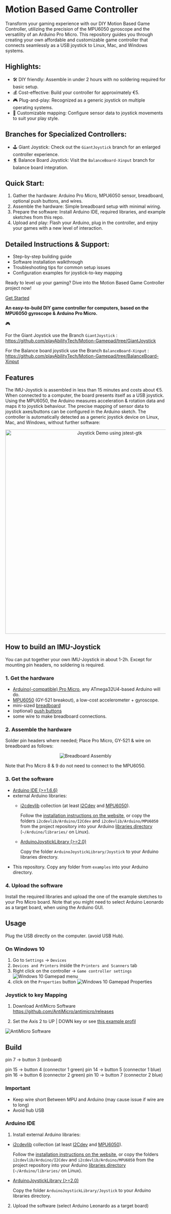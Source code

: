 # Motion Based Game Controller

Transform your gaming experience with our DIY Motion Based Game Controller, utilizing the precision of the MPU6050 gyroscope and the versatility of an Arduino Pro Micro. This repository guides you through creating your own affordable and customizable game controller that connects seamlessly as a USB joystick to Linux, Mac, and Windows systems.

## Highlights:
- 🛠️ DIY friendly: Assemble in under 2 hours with no soldering required for basic setup.
- 💰 Cost-effective: Build your controller for approximately €5.
- 🎮 Plug-and-play: Recognized as a generic joystick on multiple operating systems.
- 🔄 Customizable mapping: Configure sensor data to joystick movements to suit your play style.

## Branches for Specialized Controllers:
- 🕹️ Giant Joystick: Check out the `GiantJoystick` branch for an enlarged controller experience.
- 🏄 Balance Board Joystick: Visit the `BalanceBoard-Xinput` branch for balance board integration.

## Quick Start:
1. Gather the hardware: Arduino Pro Micro, MPU6050 sensor, breadboard, optional push buttons, and wires.
2. Assemble the hardware: Simple breadboard setup with minimal wiring.
3. Prepare the software: Install Arduino IDE, required libraries, and example sketches from this repo.
4. Upload and play: Flash your Arduino, plug in the controller, and enjoy your games with a new level of interaction.

## Detailed Instructions & Support:
- Step-by-step building guide
- Software installation walkthrough
- Troubleshooting tips for common setup issues
- Configuration examples for joystick-to-key mapping

Ready to level up your gaming? Dive into the Motion Based Game Controller project now!

[Get Started](https://github.com/playAbilityTech/Motion-Gamepad)


**An easy-to-build DIY game controller for computers, based on the MPU6050 gyroscope & Arduino Pro Micro.** 

:video_game:

For the Giant Joystick use the Branch `GiantJoystick` : https://github.com/playAbilityTech/Motion-Gamepad/tree/GiantJoystick

For the Balance board joystick use the Branch `BalanceBoard-Xinput` : https://github.com/playAbilityTech/Motion-Gamepad/tree/BalanceBoard-Xinput
## Features

The IMU-Joystick is assembled in less than 15 minutes and costs about €5.
When connected to a computer, the board presents itself as a USB joystick. Using the MPU6050, the Arduino measures acceleration & rotation data and maps it to joystick behaviour. The precise mapping of sensor data to joystick axes/buttons can be configured in the Arduino sketch. The controller is automatically detected as a generic joystick device on Linux, Mac, and Windows, without further software:

<p align="center">
  <img src="https://github.com/SimonMaier/MarioKartHelmet/blob/master/examples/demo1-jstest.gif" width="640" title="Joystick Demo using jstest-gtk" />
</p>


## How to build an IMU-Joystick

You can put together your own IMU-Joystick in about 1-2h. Except for mounting pin headers, no soldering is required.

### 1. Get the hardware
  - [Arduino(-compatible) Pro Micro](https://www.aliexpress.com/item/New-Pro-Micro-for-arduino-ATmega32U4-5V-16MHz-Module-with-2-row-pin-header-For-Leonardo/32773740303.html), any ATmega32U4-based Arduino will do.
  - [MPU6050](https://www.aliexpress.com/item/versandkostenfrei-gy-521-mpu-6050-mpu6050-modul-3-achse-analog-Gyro-Sensoren-beschleunigungsmesser-modul/32315092057.html) (GY-521 breakout), a low-cost accelerometer + gyroscope.
  - mini-sized [breadboard](https://www.aliexpress.com/item/Mini-Breadboard-Protoboard-DIY-Kit-Universal-Transparent-Solderless-SYB-170-Breadboard-170Tie-points-Prototype-Boards-35X47MM/32717999019.html)
  - (optional) [push buttons](https://www.aliexpress.com/item/100pcs-6-6-5mm-4pin-Quality-Mini-Micro-Momentary-Tactile-Push-Button-Switch/32753141267.html)
  - some wire to make breadboard connections.


### 2. Assemble the hardware
Solder pin headers where needed; Place Pro Micro, GY-521 & wire on breadboard as follows:
<p align="center">
  <img src="https://github.com/SimonMaier/MarioKartHelmet/blob/master/schematics/IMU-Joystick_bb.png" title="Breadboard Assembly" />
</p>
Note that Pro Micro 8 & 9 do not need to connect to the MPU6050.

### 3. Get the software
- [Arduino IDE (>=1.6.6)](https://www.arduino.cc/en/main/software)
- external Arduino libraries:
  - [i2cdevlib](https://github.com/jrowberg/i2cdevlib)
    collection (at least [I2Cdev](https://github.com/jrowberg/i2cdevlib/tree/master/Arduino/I2Cdev) and [MPU6050](https://github.com/jrowberg/i2cdevlib/tree/master/Arduino/MPU6050)).
    
    Follow the [installation instructions on the website](https://www.i2cdevlib.com/usage), or copy the folders `i2cdevlib/Arduino/I2Cdev` and `i2cdevlib/Arduino/MPU6050` from the project repository into your Arduino [libraries directory](https://www.arduino.cc/en/hacking/libraries) (`~/Arduino/libraries/` on Linux).
  - [ArduinoJoystickLibrary (>=2.0)](https://github.com/MHeironimus/ArduinoJoystickLibrary)
  
    Copy the folder `ArduinoJoystickLibrary/Joystick` to your Arduino libraries directory.
- This repository. Copy any folder from `examples` into your Arduino directory.
    
### 4. Upload the software

Install the required libraries and upload the one of the example sketches to your Pro Micro board. Note that you might need to select Arduino Leonardo as a target board, when using the Arduino GUI.

## Usage
Plug the USB directly on the computer. (avoid USB Hub).

### On Windows 10
1. Go to  `Settings` -> `Devices`
2. `Devices and Printers` inside the `Printers and Scanners` tab
3. Right click on the controller -> `Game controller settings`
![Windows 10 Gamepad menu](assets/gampadmenu.png)
4. click on the `Properties` button
![Windows 10 Gamepad Properties](assets/gamepadsettings.png)

### Joystick to key Mapping
1. Download AntiMicro Software
https://github.com/AntiMicro/antimicro/releases

2. Set the Axis 2 to UP | DOWN key
or see [this example profil](assets/joystick2updown.joystick.amgp)

![AntiMicro Software](assets/antimicro.png)

## Build

pin 7 -> button 3 (onboard)

pin 15 -> button 4 (connector 1 green)
pin 14 -> button 5 (connector 1 blue)
pin 16 -> button 6 (connector 2 green)
pin 10 -> button 7 (connector 2 blue)

### Important
- Keep wire short Between MPU and Arduino (may cause issue if wire are to long)
- Avoid hub USB

### Arduino IDE

1. Install external Arduino libraries:
  - [i2cdevlib](https://github.com/jrowberg/i2cdevlib) collection (at least [I2Cdev](https://github.com/jrowberg/i2cdevlib/tree/master/Arduino/I2Cdev) and [MPU6050](https://github.com/jrowberg/i2cdevlib/tree/master/Arduino/MPU6050)).

    Follow the [installation instructions on the website](https://www.i2cdevlib.com/usage), or copy the folders `i2cdevlib/Arduino/I2Cdev` and `i2cdevlib/Arduino/MPU6050` from the project repository into your Arduino [libraries directory](https://www.arduino.cc/en/hacking/libraries) (`~/Arduino/libraries/` on Linux).

  - [ArduinoJoystickLibrary (>=2.0)](https://github.com/MHeironimus/ArduinoJoystickLibrary)

    Copy the folder `ArduinoJoystickLibrary/Joystick` to your Arduino libraries directory.

2. Upload the software (select Arduino Leonardo as a target board)
